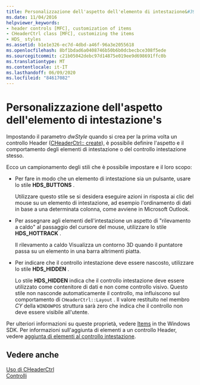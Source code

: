 ```yaml
---
title: Personalizzazione dell'aspetto dell'elemento di intestazione&#39;s
ms.date: 11/04/2016
helpviewer_keywords:
- header controls [MFC], customization of items
- CHeaderCtrl class [MFC], customizing the items
- HDS_ styles
ms.assetid: b1e1e326-ec7d-4dbd-a46f-96a3e2055618
ms.openlocfilehash: 8bf1bdad6a0408746b50b6b0dcbecbce308f5ede
ms.sourcegitcommit: c21b05042debc97d14875e019ee9d698691ffc0b
ms.translationtype: MT
ms.contentlocale: it-IT
ms.lasthandoff: 06/09/2020
ms.locfileid: "84617082"
---
```

# <a name="customizing-the-header-item39s-appearance"></a>Personalizzazione dell'aspetto dell'elemento di intestazione&#39;s

Impostando il parametro *dwStyle* quando si crea per la prima volta un controllo Header ([CHeaderCtrl:: create](reference/cheaderctrl-class.md#create)), è possibile definire l'aspetto e il comportamento degli elementi di intestazione o del controllo intestazione stesso.

Ecco un campionamento degli stili che è possibile impostare e il loro scopo:

- Per fare in modo che un elemento di intestazione sia un pulsante, usare lo stile **HDS_BUTTONS** .

   Utilizzare questo stile se si desidera eseguire azioni in risposta ai clic del mouse su un elemento di intestazione, ad esempio l'ordinamento di dati in base a una determinata colonna, come avviene in Microsoft Outlook.

- Per assegnare agli elementi dell'intestazione un aspetto di "rilevamento a caldo" al passaggio del cursore del mouse, utilizzare lo stile **HDS_HOTTRACK** .

   Il rilevamento a caldo Visualizza un contorno 3D quando il puntatore passa su un elemento in una barra altrimenti piatta.

- Per indicare che il controllo intestazione deve essere nascosto, utilizzare lo stile **HDS_HIDDEN** .

   Lo stile **HDS_HIDDEN** indica che il controllo intestazione deve essere utilizzato come contenitore di dati e non come controllo visivo. Questo stile non nasconde automaticamente il controllo, ma influiscono sul comportamento di `CHeaderCtrl::Layout` . Il valore restituito nel membro *CY* della `WINDOWPOS` struttura sarà zero che indica che il controllo non deve essere visibile all'utente.

Per ulteriori informazioni su queste proprietà, vedere [Items](/windows/win32/Controls/header-controls) in the Windows SDK. Per informazioni sull'aggiunta di elementi a un controllo Header, vedere [aggiunta di elementi al controllo intestazione](adding-items-to-the-header-control.md).

## <a name="see-also"></a>Vedere anche

[Uso di CHeaderCtrl](using-cheaderctrl.md)<br/>
[Controlli](controls-mfc.md)
